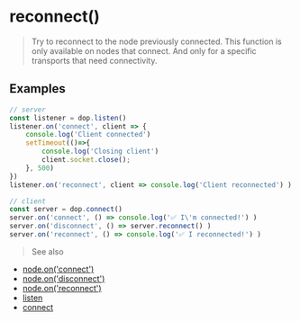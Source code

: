 # reconnect()

> Try to reconnect to the node previously connected. This function is only available on nodes that connect. And only for a specific transports that need connectivity.


## Examples
```js
// server
const listener = dop.listen()
listener.on('connect', client => {
    console.log('Client connected')
    setTimeout(()=>{
        console.log('Closing client')
        client.socket.close();
    }, 500)
})
listener.on('reconnect', client => console.log('Client reconnected') )
```


```js
// client
const server = dop.connect()
server.on('connect', () => console.log('✅ I\'m connected!') )
server.on('disconnect', () => server.reconnect() )
server.on('reconnect', () => console.log('✅ I reconnected!') )
```






> See also
- [node.on('connect')](/api/javascript/node-onconnect)
- [node.on('disconnect')](/api/javascript/node-ondisconnect)
- [node.on('reconnect')](/api/javascript/node-onreconnect)
- [listen](/api/javascript/listen)
- [connect](/api/javascript/connect)